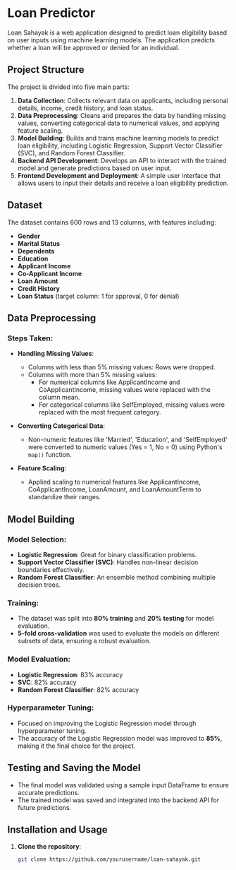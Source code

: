 # Loan Predictor

Loan Sahayak is a web application designed to predict loan eligibility based on user inputs using machine learning models. The application predicts whether a loan will be approved or denied for an individual.

## Project Structure

The project is divided into five main parts:
1. **Data Collection**: Collects relevant data on applicants, including personal details, income, credit history, and loan status.
2. **Data Preprocessing**: Cleans and prepares the data by handling missing values, converting categorical data to numerical values, and applying feature scaling.
3. **Model Building**: Builds and trains machine learning models to predict loan eligibility, including Logistic Regression, Support Vector Classifier (SVC), and Random Forest Classifier.
4. **Backend API Development**: Develops an API to interact with the trained model and generate predictions based on user input.
5. **Frontend Development and Deployment**: A simple user interface that allows users to input their details and receive a loan eligibility prediction.

## Dataset

The dataset contains 600 rows and 13 columns, with features including:
- **Gender**
- **Marital Status**
- **Dependents**
- **Education**
- **Applicant Income**
- **Co-Applicant Income**
- **Loan Amount**
- **Credit History**
- **Loan Status** (target column: 1 for approval, 0 for denial)

## Data Preprocessing

### Steps Taken:
- **Handling Missing Values**:
  - Columns with less than 5% missing values: Rows were dropped.
  - Columns with more than 5% missing values: 
    - For numerical columns like ApplicantIncome and CoApplicantIncome, missing values were replaced with the column mean.
    - For categorical columns like SelfEmployed, missing values were replaced with the most frequent category.

- **Converting Categorical Data**: 
  - Non-numeric features like 'Married', 'Education', and 'SelfEmployed' were converted to numeric values (Yes = 1, No = 0) using Python's `map()` function.

- **Feature Scaling**:
  - Applied scaling to numerical features like ApplicantIncome, CoApplicantIncome, LoanAmount, and LoanAmountTerm to standardize their ranges.

## Model Building

### Model Selection:
- **Logistic Regression**: Great for binary classification problems.
- **Support Vector Classifier (SVC)**: Handles non-linear decision boundaries effectively.
- **Random Forest Classifier**: An ensemble method combining multiple decision trees.

### Training:
- The dataset was split into **80% training** and **20% testing** for model evaluation.
- **5-fold cross-validation** was used to evaluate the models on different subsets of data, ensuring a robust evaluation.

### Model Evaluation:
- **Logistic Regression**: 83% accuracy
- **SVC**: 82% accuracy
- **Random Forest Classifier**: 82% accuracy

### Hyperparameter Tuning:
- Focused on improving the Logistic Regression model through hyperparameter tuning.
- The accuracy of the Logistic Regression model was improved to **85%**, making it the final choice for the project.

## Testing and Saving the Model

- The final model was validated using a sample input DataFrame to ensure accurate predictions.
- The trained model was saved and integrated into the backend API for future predictions.

## Installation and Usage

1. **Clone the repository**:
   ```bash
   git clone https://github.com/yourusername/loan-sahayak.git
